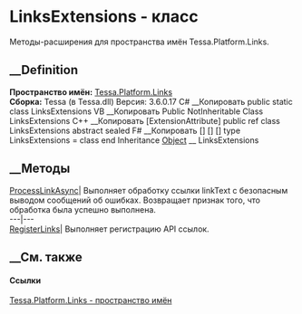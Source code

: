 # LinksExtensions - класс
Методы-расширения для пространства имён Tessa.Platform.Links.
## __Definition
 **Пространство имён:** [Tessa.Platform.Links](N_Tessa_Platform_Links.htm)  
 **Сборка:** Tessa (в Tessa.dll) Версия: 3.6.0.17
C# __Копировать
     public static class LinksExtensions
VB __Копировать
    <ExtensionAttribute>
    Public NotInheritable Class LinksExtensions
C++ __Копировать
    [ExtensionAttribute]
    public ref class LinksExtensions abstract sealed
F# __Копировать
     [<AbstractClassAttribute>]
    [<SealedAttribute>]
    [<ExtensionAttribute>]
    type LinksExtensions = class end
Inheritance
    [Object](https://learn.microsoft.com/dotnet/api/system.object) __ LinksExtensions
##  __Методы
[ProcessLinkAsync](M_Tessa_Platform_Links_LinksExtensions_ProcessLinkAsync.htm)|
Выполняет обработку ссылки linkText с безопасным выводом сообщений об ошибках.
Возвращает признак того, что обработка была успешно выполнена.  
---|---  
[RegisterLinks](M_Tessa_Platform_Links_LinksExtensions_RegisterLinks.htm)|
Выполняет регистрацию API ссылок.  
## __См. также
#### Ссылки
[Tessa.Platform.Links - пространство имён](N_Tessa_Platform_Links.htm)
